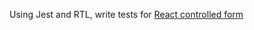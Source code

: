 Using Jest and RTL, write tests for [React controlled form](https://github.com/sikaeducation/react-controlled-form-no-tests)
